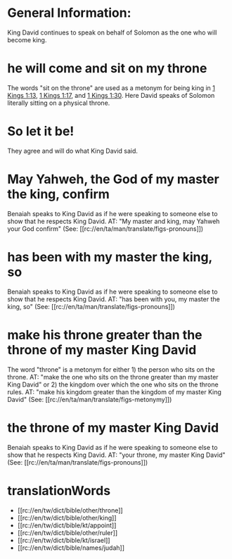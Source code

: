 # General Information:

King David continues to speak on behalf of Solomon as the one who will become king.

# he will come and sit on my throne

The words "sit on the throne" are used as a metonym for being king in [1 Kings 1:13](./13.md), [1 Kings 1:17](./15.md), and [1 Kings 1:30](./28.md). Here David speaks of Solomon literally sitting on a physical throne.

# So let it be!

They agree and will do what King David said.

# May Yahweh, the God of my master the king, confirm

Benaiah speaks to King David as if he were speaking to someone else to show that he respects King David. AT: "My master and king, may Yahweh your God confirm" (See: [[rc://en/ta/man/translate/figs-pronouns]])

# has been with my master the king, so

Benaiah speaks to King David as if he were speaking to someone else to show that he respects King David. AT: "has been with you, my master the king, so" (See: [[rc://en/ta/man/translate/figs-pronouns]])

# make his throne greater than the throne of my master King David

The word "throne" is a metonym for either 1) the person who sits on the throne. AT: "make the one who sits on the throne greater than my master King David" or 2) the kingdom over which the one who sits on the throne rules. AT: "make his kingdom greater than the kingdom of my master King David" (See: [[rc://en/ta/man/translate/figs-metonymy]])

# the throne of my master King David

Benaiah speaks to King David as if he were speaking to someone else to show that he respects King David. AT: "your throne, my master King David" (See: [[rc://en/ta/man/translate/figs-pronouns]])

# translationWords

* [[rc://en/tw/dict/bible/other/throne]]
* [[rc://en/tw/dict/bible/other/king]]
* [[rc://en/tw/dict/bible/kt/appoint]]
* [[rc://en/tw/dict/bible/other/ruler]]
* [[rc://en/tw/dict/bible/kt/israel]]
* [[rc://en/tw/dict/bible/names/judah]]